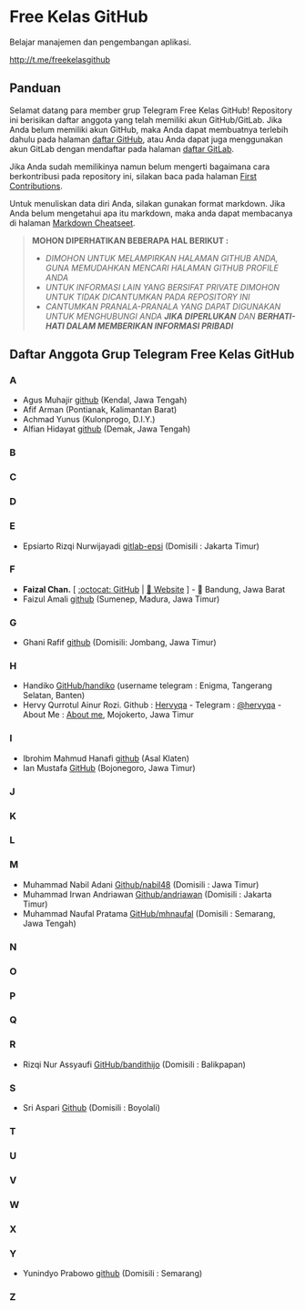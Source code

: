 # Free Kelas GitHub

Belajar manajemen dan pengembangan aplikasi.

http://t.me/freekelasgithub

## Panduan

Selamat datang para member grup Telegram Free Kelas GitHub! Repository ini berisikan daftar anggota yang telah memiliki akun GitHub/GitLab. Jika Anda belum memiliki akun GitHub, maka Anda dapat membuatnya terlebih dahulu pada halaman [daftar GitHub](https://github.com/join), atau Anda dapat juga menggunakan akun GitLab dengan mendaftar pada halaman [daftar GitLab](https://gitlab.com/users/sign_in#register-pane).

Jika Anda sudah memilikinya namun belum mengerti bagaimana cara berkontribusi pada repository ini, silakan baca pada halaman [First Contributions](https://github.com/firstcontributions/first-contributions).

Untuk menuliskan data diri Anda, silakan gunakan format markdown. Jika Anda belum mengetahui apa itu markdown, maka anda dapat membacanya di halaman [Markdown Cheatseet](https://github.com/adam-p/markdown-here/wiki/Markdown-Cheatsheet).

> **MOHON DIPERHATIKAN BEBERAPA HAL BERIKUT :**
> * _DIMOHON UNTUK MELAMPIRKAN HALAMAN GITHUB ANDA, GUNA MEMUDAHKAN MENCARI HALAMAN GITHUB PROFILE ANDA_
> * _UNTUK INFORMASI LAIN YANG BERSIFAT PRIVATE DIMOHON UNTUK TIDAK DICANTUMKAN PADA REPOSITORY INI_
> * _CANTUMKAN PRANALA-PRANALA YANG DAPAT DIGUNAKAN UNTUK MENGHUBUNGI ANDA **JIKA DIPERLUKAN** DAN **BERHATI-HATI DALAM MEMBERIKAN INFORMASI PRIBADI**_

## Daftar Anggota Grup Telegram Free Kelas GitHub

### A
 * Agus Muhajir [github](https://github.com/hajirodeon) (Kendal, Jawa Tengah)
 * Afif Arman (Pontianak, Kalimantan Barat)
 * Achmad Yunus (Kulonprogo, D.I.Y.)
 * Alfian Hidayat [github](https://github.com/alfianguide) (Demak, Jawa Tengah)

### B

### C

### D

### E
 * Epsiarto Rizqi Nurwijayadi [gitlab-epsi](https://gitlab.com/epsi-rns) (Domisili : Jakarta Timur)

### F
 * **Faizal Chan.** [ [:octocat: GitHub](https://github.com/moefc32) | [:link: Website](https://mf-chan.com) ] - :round_pushpin: Bandung, Jawa Barat
 * Faizul Amali [github](https://github.com/ilamazuliaf) (Sumenep, Madura, Jawa Timur)

### G
 * Ghani Rafif [github](https://github.com/ekickx) (Domisili: Jombang, Jawa Timur)

### H
 * Handiko [GitHub/handiko](https://github.com/handiko) (username telegram : Enigma, Tangerang Selatan, Banten)
 * Hervy Qurrotul Ainur Rozi. Github : [Hervyqa](https://github.com/hervyqa) - Telegram : [@hervyqa](https://t.me/hervyqa) - About Me : [About me](https://about.me/hervyq), Mojokerto, Jawa Timur

### I
 * Ibrohim Mahmud Hanafi [github](https://github.com/blackinitial) (Asal Klaten)
 * Ian Mustafa [GitHub](https://github.com/ianmustafa) (Bojonegoro, Jawa Timur)

### J

### K

### L

### M
 * Muhammad Nabil Adani [Github/nabil48](https://github.com/nabil48) (Domisili : Jawa Timur)
 * Muhammad Irwan Andriawan [Github/andriawan](https://github.com/andriawan) (Domisili : Jakarta Timur)
 * Muhammad Naufal Pratama [GitHub/mhnaufal](https://github.com/mhnaufal) (Domisili : Semarang, Jawa Tengah)

### N

### O

### P

### Q

### R
 * Rizqi Nur Assyaufi [GitHub/bandithijo](https://github.com/bandithijo) (Domisili : Balikpapan)

### S
 * Sri Aspari [Github](https://github.com/siarie) (Domisili : Boyolali)

### T

### U

### V

### W

### X

### Y
 * Yunindyo Prabowo [github](https://github.com/ypraw) (Domisili : Semarang)

### Z
